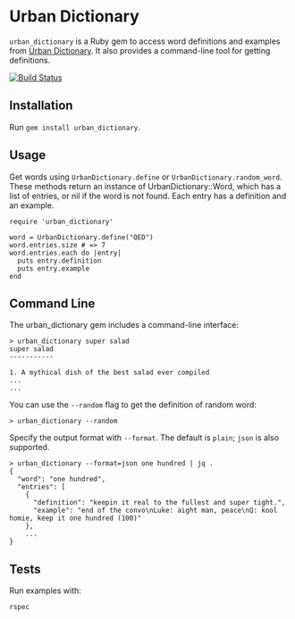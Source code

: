 # Urban Dictionary #

`urban_dictionary` is a Ruby gem to access word definitions and examples from [Urban Dictionary](http://www.urbandictionary.com/). It also provides a command-line tool for getting definitions.

[![Build Status](https://travis-ci.org/ryangreenberg/urban_dictionary.svg?branch=master)](https://travis-ci.org/ryangreenberg/urban_dictionary)

## Installation ##

Run `gem install urban_dictionary`.

## Usage ##

Get words using `UrbanDictionary.define` or `UrbanDictionary.random_word`. These methods return an instance of UrbanDictionary::Word, which has a list of entries, or nil if the word is not found. Each entry has a definition and an example.

    require 'urban_dictionary'

    word = UrbanDictionary.define("QED")
    word.entries.size # => 7
    word.entries.each do |entry|
      puts entry.definition
      puts entry.example
    end

## Command Line ##

The urban_dictionary gem includes a command-line interface:

    > urban_dictionary super salad
    super salad
    -----------

    1. A mythical dish of the best salad ever compiled
    ...
    ...

You can use the `--random` flag to get the definition of random word:

    > urban_dictionary --random

Specify the output format with `--format`. The default is `plain`; `json` is also supported.

    > urban_dictionary --format=json one hundred | jq .
    {
      "word": "one hundred",
      "entries": [
        {
          "definition": "keepin it real to the fullest and super tight.",
          "example": "end of the convo\nLuke: aight man, peace\nQ: kool homie, keep it one hundred (100)"
        },
        ...
    }

## Tests ##

Run examples with:

    rspec
